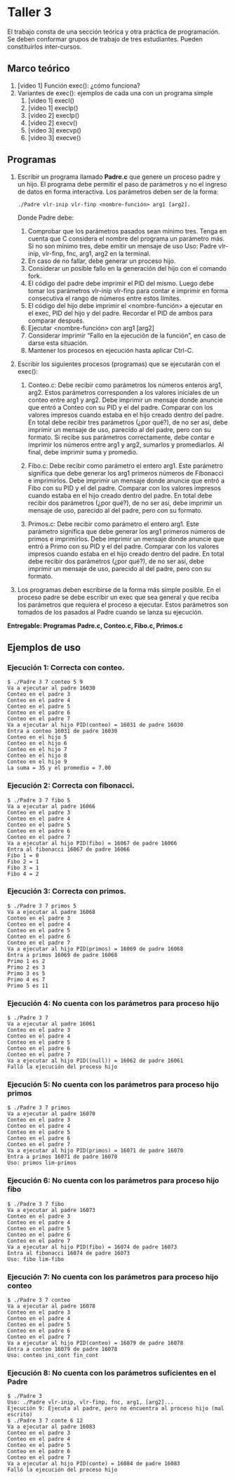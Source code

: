 # Taller 3 

El trabajo consta de una sección teórica y otra práctica de programación. Se deben conformar grupos de trabajo de tres estudiantes. Pueden constituirlos inter-cursos.

## Marco teórico 

1. [video 1] Función exec(): ¿cómo funciona?
2. Variantes de exec(): ejemplos de cada una con un programa simple 
    1. [video 1] execl()
    2. [video 1] execlp()
    3. [video 2] execlp()
    4. [video 2] execv()
    5. [video 3] execvp()
    6. [video 3] execve()

## Programas 

1. Escribir un programa llamado **Padre.c** que genere un proceso padre y un hijo. El programa debe permitir el paso de parámetros y no el ingreso de datos en forma interactiva. Los  parámetros deben ser de la forma:

    ~~~
    ./Padre vlr-inip vlr-finp <nombre-función> arg1 [arg2].
    ~~~

    Donde Padre debe:

    1. Comprobar que los parámetros pasados sean mínimo tres. Tenga en cuenta que C considera el nombre del programa un parámetro más. Si no son mínimo tres, debe emitir un mensaje de uso Uso: Padre vlr-inip, vlr-finp, fnc, arg1, arg2 en la terminal.
    2. En caso de no fallar, debe generar un proceso hijo.
    3. Considerar un posible fallo en la generación del hijo 
    con el comando fork.
    4. El código del padre debe imprimir el PID del mismo. Luego debe tomar los parámetros 
    vlr-inip vlr-finp para contar e imprimir en forma consecutiva el rango de números entre 
    estos límites.
    5. El código del hijo debe imprimir el <nombre-función> a ejecutar en el exec, PID del hijo y 
    del padre. Recordar el PID de ambos para comparar después.
    6. Ejecutar <nombre-función> con arg1 [arg2]
    7. Considerar imprimir “Fallo en la ejecución de la función”, en caso de darse esta situación.
    8. Mantener los procesos en ejecución hasta aplicar Ctrl-C.

2. Escribir los siguientes procesos (programas) que se ejecutarán con el exec():
    1. Conteo.c: Debe recibir como parámetros los números enteros arg1, arg2. Estos parámetros corresponden a los valores iniciales de un conteo entre arg1 y arg2. Debe imprimir un mensaje donde anuncie que entró a Conteo con su PID y el del padre. Comparar con los valores impresos cuando estaba en el hijo creado dentro del padre. En total debe recibir tres parámetros (¿por qué?), de no ser así, debe imprimir un mensaje de uso, parecido al del padre, pero con su formato. Si recibe sus parámetros correctamente, debe contar e imprimir los números entre arg1 y arg2, sumarlos y promediarlos. Al final, debe imprimir suma y promedio.

    2. Fibo.c: Debe recibir como parámetro el entero arg1. Este parámetro significa que debe generar los arg1 primeros números de Fibonacci e imprimirlos. Debe imprimir un mensaje donde anuncie que entró a Fibo con su PID y el del padre. Comparar con los valores impresos cuando estaba en el hijo creado dentro del padre. En total debe recibir dos parámetros (¿por qué?), de no ser así, debe imprimir un mensaje 
    de uso, parecido al del padre, pero con su formato.

    3. Primos.c: Debe recibir como parámetro el entero arg1. Este parámetro significa que debe generar los arg1 primeros números de primos e imprimirlos. Debe imprimir un mensaje donde anuncie que entró a Primo con su PID y el del padre. Comparar con los valores impresos cuando estaba en el hijo creado dentro del padre. En total debe recibir dos parámetros (¿por qué?), de no ser así, debe imprimir un mensaje 
    de uso, parecido al del padre, pero con su formato.

3. Los programas deben escribirse de la forma más simple posible. En el proceso padre se debe escribir un exec que sea general y que reciba los parámetros que requiera el proceso a ejecutar. Estos parámetros son tomados de los pasados al Padre cuando se lanza su ejecución.

**Entregable: Programas Padre.c, Conteo.c, Fibo.c, Primos.c**

## Ejemplos de uso

### Ejecución 1: Correcta con conteo.

~~~
$ ./Padre 3 7 conteo 5 9
Va a ejecutar al padre 16030
Conteo en el padre 3
Conteo en el padre 4
Conteo en el padre 5
Conteo en el padre 6
Conteo en el padre 7
Va a ejecutar al hijo PID(conteo) = 16031 de padre 16030
Entra a conteo 16031 de padre 16030
Conteo en el hijo 5
Conteo en el hijo 6
Conteo en el hijo 7
Conteo en el hijo 8
Conteo en el hijo 9
La suma = 35 y el promedio = 7.00
~~~

### Ejecución 2: Correcta con fibonacci.
~~~
$ ./Padre 3 7 fibo 5
Va a ejecutar al padre 16066
Conteo en el padre 3
Conteo en el padre 4
Conteo en el padre 5
Conteo en el padre 6
Conteo en el padre 7
Va a ejecutar al hijo PID(fibo) = 16067 de padre 16066
Entra al fibonacci 16067 de padre 16066
Fibo 1 = 0
Fibo 2 = 1
Fibo 3 = 1
Fibo 4 = 2
~~~

### Ejecución 3: Correcta con primos.
~~~
$ ./Padre 3 7 primos 5
Va a ejecutar al padre 16068
Conteo en el padre 3
Conteo en el padre 4
Conteo en el padre 5
Conteo en el padre 6
Conteo en el padre 7
Va a ejecutar al hijo PID(primos) = 16069 de padre 16068
Entra a primos 16069 de padre 16068
Primo 1 es 2
Primo 2 es 3
Primo 3 es 5
Primo 4 es 7
Primo 5 es 11
~~~

### Ejecución 4: No cuenta con los parámetros para proceso hijo
~~~
$ ./Padre 3 7
Va a ejecutar al padre 16061
Conteo en el padre 3
Conteo en el padre 4
Conteo en el padre 5
Conteo en el padre 6
Conteo en el padre 7
Va a ejecutar al hijo PID((null)) = 16062 de padre 16061
Falló la ejecución del proceso hijo
~~~

### Ejecución 5: No cuenta con los parámetros para proceso hijo primos
~~~
$ ./Padre 3 7 primos 
Va a ejecutar al padre 16070
Conteo en el padre 3
Conteo en el padre 4
Conteo en el padre 5
Conteo en el padre 6
Conteo en el padre 7
Va a ejecutar al hijo PID(primos) = 16071 de padre 16070
Entra a primos 16071 de padre 16070
Uso: primos lim-primos
~~~

### Ejecución 6: No cuenta con los parámetros para proceso hijo fibo
~~~
$ ./Padre 3 7 fibo
Va a ejecutar al padre 16073
Conteo en el padre 3
Conteo en el padre 4
Conteo en el padre 5
Conteo en el padre 6
Conteo en el padre 7
Va a ejecutar al hijo PID(fibo) = 16074 de padre 16073
Entra al fibonacci 16074 de padre 16073
Uso: fibo lim-fibo
~~~
### Ejecución 7: No cuenta con los parámetros para proceso hijo conteo
~~~
$ ./Padre 3 7 conteo
Va a ejecutar al padre 16078
Conteo en el padre 3
Conteo en el padre 4
Conteo en el padre 5
Conteo en el padre 6
Conteo en el padre 7
Va a ejecutar al hijo PID(conteo) = 16079 de padre 16078
Entra a conteo 16079 de padre 16078
Uso: conteo ini_cont fin_cont
~~~
### Ejecución 8: No cuenta con los parámetros suficientes en el Padre
~~~
$ ./Padre 3 
Uso: ./Padre vlr-inip, vlr-finp, fnc, arg1, [arg2]...
Ejecución 9: Ejecuta al padre, pero no encuentra al proceso hijo (mal escrito)
$ ./Padre 3 7 conte 6 12
Va a ejecutar al padre 16083
Conteo en el padre 3
Conteo en el padre 4
Conteo en el padre 5
Conteo en el padre 6
Conteo en el padre 7
Va a ejecutar al hijo PID(conte) = 16084 de padre 16083
Falló la ejecución del proceso hijo
~~~
